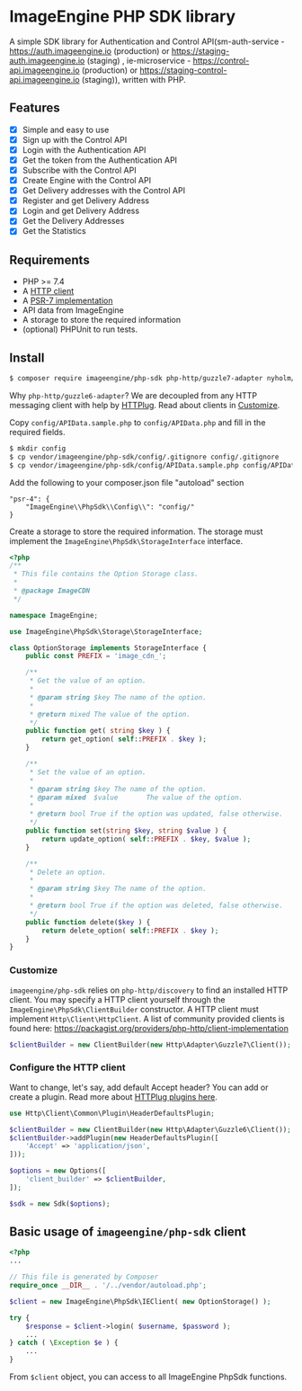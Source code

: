 # ImageEngine PHP SDK library

A simple SDK library for Authentication and Control API(sm-auth-service - https://auth.imageengine.io (production)
or https://staging-auth.imageengine.io (staging) , ie-microservice - https://control-api.imageengine.io (production)
or https://staging-control-api.imageengine.io (staging)), written with PHP.

## Features

- [x] Simple and easy to use
- [x] Sign up with the Control API
- [x] Login with the Authentication API
- [x] Get the token from the Authentication API
- [x] Subscribe with the Control API
- [x] Create Engine with the Control API
- [x] Get Delivery addresses with the Control API
- [x] Register and get Delivery Address
- [x] Login and get Delivery Address
- [x] Get the Delivery Addresses
- [x] Get the Statistics

## Requirements

* PHP >= 7.4
* A [HTTP client](https://packagist.org/providers/php-http/client-implementation)
* A [PSR-7 implementation](https://packagist.org/providers/psr/http-message-implementation)
* API data from ImageEngine
* A storage to store the required information
* (optional) PHPUnit to run tests.

## Install

```bash
$ composer require imageengine/php-sdk php-http/guzzle7-adapter nyholm/psr7
```

Why `php-http/guzzle6-adapter`? We are decoupled from any HTTP messaging client with help
by [HTTPlug](http://httplug.io/). Read about clients in [Customize](#customize).

Copy `config/APIData.sample.php` to `config/APIData.php` and fill in the required fields.

```bash
$ mkdir config
$ cp vendor/imageengine/php-sdk/config/.gitignore config/.gitignore
$ cp vendor/imageengine/php-sdk/config/APIData.sample.php config/APIData.php
```

Add the following to your composer.json file "autoload" section

```text
"psr-4": {
    "ImageEngine\\PhpSdk\\Config\\": "config/"
}
```

Create a storage to store the required information. The storage must implement the `ImageEngine\PhpSdk\StorageInterface` interface.

```php
<?php
/**
 * This file contains the Option Storage class.
 *
 * @package ImageCDN
 */

namespace ImageEngine;

use ImageEngine\PhpSdk\Storage\StorageInterface;

class OptionStorage implements StorageInterface {
	public const PREFIX = 'image_cdn_';

	/**
	 * Get the value of an option.
	 *
	 * @param string $key The name of the option.
	 *
	 * @return mixed The value of the option.
	 */
	public function get( string $key ) {
		return get_option( self::PREFIX . $key );
	}

	/**
	 * Set the value of an option.
	 *
	 * @param string $key The name of the option.
	 * @param mixed  $value       The value of the option.
	 *
	 * @return bool True if the option was updated, false otherwise.
	 */
	public function set(string $key, string $value ) {
		return update_option( self::PREFIX . $key, $value );
	}

	/**
	 * Delete an option.
	 *
	 * @param string $key The name of the option.
	 *
	 * @return bool True if the option was deleted, false otherwise.
	 */
	public function delete($key ) {
		return delete_option( self::PREFIX . $key );
	}
}
```

### Customize

`imageengine/php-sdk` relies on `php-http/discovery` to find an installed HTTP client. 
You may specify a HTTP client yourself through the `ImageEngine\PhpSdk\ClientBuilder` constructor. 
A HTTP client must implement `Http\Client\HttpClient`. A list of community provided clients is found here:
https://packagist.org/providers/php-http/client-implementation

```php
$clientBuilder = new ClientBuilder(new Http\Adapter\Guzzle7\Client());
```

### Configure the HTTP client

Want to change, let's say, add default Accept header? You can add or create a plugin. Read more about
[HTTPlug plugins here](http://docs.php-http.org/en/latest/plugins/introduction.html#how-it-works).

```php
use Http\Client\Common\Plugin\HeaderDefaultsPlugin;

$clientBuilder = new ClientBuilder(new Http\Adapter\Guzzle6\Client());
$clientBuilder->addPlugin(new HeaderDefaultsPlugin([
	'Accept' => 'application/json',
]));

$options = new Options([
	'client_builder' => $clientBuilder,
]);

$sdk = new Sdk($options);
```

## Basic usage of `imageengine/php-sdk` client

```php
<?php
...

// This file is generated by Composer
require_once __DIR__ . '/../vendor/autoload.php';

$client = new ImageEngine\PhpSdk\IEClient( new OptionStorage() );

try {
    $response = $client->login( $username, $password );
    ...
} catch ( \Exception $e ) {
    ...
}
```

From `$client` object, you can access to all ImageEngine PhpSdk functions.
